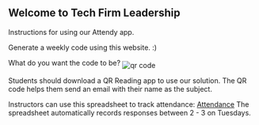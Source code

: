 ## Welcome to Tech Firm Leadership

Instructions for using our Attendy app.

Generate a weekly code using this website. :)

What do you want the code to be?
<img src='https://chart.googleapis.com/chart?cht=qr&chl=MATMSG%3ATO%3Aieor171.berkeley%40gmail.com%3BSUB%3A%3BBODY%3AWEEK7%3B%3B&chs=180x180&choe=UTF-8&chld=L|2' rel='nofollow' alt='qr code' align="middle"><a href='http://www.qrcode-generator.de' border='0' style='cursor:default'  rel='nofollow'></a>

Students should download a QR Reading app to use our solution.
The QR code helps them send an email with their name as the subject.

Instructors can use this spreadsheet to track attendance: <a href='https://docs.google.com/spreadsheets/d/11_kqC3xLnkT3evQBfSx_L7TmtgzeszhXTkMx8hyZRxg/edit?usp=sharing'>Attendance</a>
The spreadsheet automatically records responses between 2 - 3 on Tuesdays.
